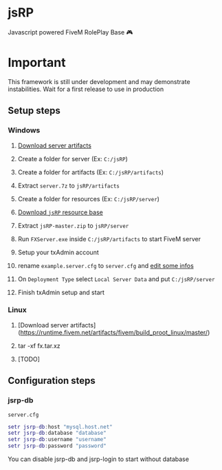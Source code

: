 # jsRP

Javascript powered FiveM RolePlay Base 🎮

# Important

This framework is still under development and may demonstrate instabilities. Wait for a first release to use in production

## Setup steps

### Windows

1. [Download server artifacts](https://runtime.fivem.net/artifacts/fivem/build_server_windows/)

2. Create a folder for server (Ex: `C:/jsRP`)

3. Create a folder for artifacts (Ex: `C:/jsRP/artifacts`)

4. Extract `server.7z` to `jsRP/artifacts`

5. Create a folder for resources (Ex: `C:/jsRP/server`)

6. [Download `jsRP` resource base](https://github.com/FlokiTV/jsRP/archive/refs/heads/master.zip)

7. Extract `jsRP-master.zip` to `jsRP/server`

8. Run `FXServer.exe` inside `C:/jsRP/artifacts` to start FiveM server

9. Setup your txAdmin account

10. rename `example.server.cfg` to `server.cfg` and [edit some infos](#configuration-steps)

11. On `Deployment Type` select `Local Server Data` and put `C:/jsRP/server`

12. Finish txAdmin setup and start

### Linux

1. [Download server artifacts] (https://runtime.fivem.net/artifacts/fivem/build_proot_linux/master/)

2. tar -xf fx.tar.xz

3. [TODO]

## Configuration steps

### jsrp-db

`server.cfg`

```lua
setr jsrp-db:host "mysql.host.net"
setr jsrp-db:database "database"
setr jsrp-db:username "username"
setr jsrp-db:password "password"
```

You can disable jsrp-db and jsrp-login to start without database
